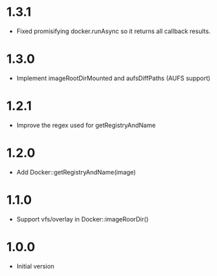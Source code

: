 # 1.3.1

* Fixed promisifying docker.runAsync so it returns all callback results.

# 1.3.0

* Implement imageRootDirMounted and aufsDiffPaths (AUFS support)

# 1.2.1

* Improve the regex used for getRegistryAndName

# 1.2.0

* Add Docker::getRegistryAndName(image)

# 1.1.0

* Support vfs/overlay in Docker::imageRoorDir()

# 1.0.0

* Initial version
